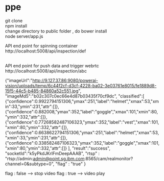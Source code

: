 # ppe
git clone <br> 
npm install <br> 
change directory to public folder , do bower install <br> 
node server/app.js  <br> 

API end point for spinning container
http://localhost:5008/api/inspection/def 

<br> 
API end point for push data and trigger webrtc
http://localhost:5008/api/inspection/abc

  {"imageUrl":"http://9.127.37.86:9080/powerai-vision/uploads/temp/6c44f2cf-d3cf-4228-ba02-3e03761e8015/fe1889d8-15f5-44c5-b485-84860a52c551.jpg",
  "imageMd5":"b02c307c0ec66e4d87b03435f70cf9dc",
  "classified":[
  {"confidence":0.9922794151306,"ymax":251,"label":"helmet","xmax":53,"xmin":33,"ymin":231,"attr":[]},
  {"confidence":0.882008,"ymax":352,"label":"goggle","xmax":101,"xmin":80,"ymin":332,"attr":[]},
  {"confidence":0.77268582487106323,"ymax":352,"label":"vest","xmax":101,"xmin":80,"ymin":332,"attr":[]},
  {"confidence":0.6638622794151306,"ymax":251,"label":"helmet","xmax":53,"xmin":33,"ymin":231,"attr":[]},
  {"confidence":0.338582487106323,"ymax":352,"label":"goggle","xmax":101,"xmin":80,"ymin":332,"attr":[]}
  ],
  "result":"success",
   "socketId":"k5yPkdJKrIFmDeepAAAB",
  "rtsp" : "rtsp://admin:admin@point.sg.ibm.com:8565/cam/realmonitor?channel=0&subtype=0",
  "flag" : "true"
  }
  
  
  flag : false  --> stop video
  flag : true  --> video play
  
 
